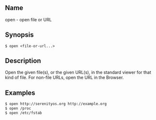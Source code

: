 ## Name

open - open file or URL

## Synopsis

```**sh
$ open <file-or-url...>
```

## Description

Open the given file(s), or the given URL(s), in the standard viewer for that
kind of file. For non-file URLs, open the URL in the Browser.

## Examples

```sh
$ open http://serenityos.org http://example.org
$ open /proc
$ open /etc/fstab
```

